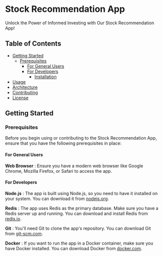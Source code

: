 # Stock Recommendation App

Unlock the Power of Informed Investing with Our Stock Recommendation App!

## Table of Contents

- [Getting Started](#getting-started)
  - [Prerequisites](#prerequisites)
    - [For General Users](#for-general-users)
    - [For Developers](#for-developers)
      - [Installation](#installation-for-developers)
- [Usage](#usage)
- [Architecture](#architecture)
- [Contributing](#contributing)
- [License](#license)

## Getting Started

### Prerequisites

Before you begin using or contributing to the Stock Recommendation App, ensure that you have the following prerequisites in place:

#### For General Users

<strong>Web Browser</strong> : Ensure you have a modern web browser like Google Chrome, Mozilla Firefox, or Safari to access the app.

#### For Developers

<strong>Node.js</strong> : The app is built using Node.js, so you need to have it installed on your system. You can download it from <a href="https://nodejs.org/en">nodejs.org</a>.

<strong>Redis</strong> : The app uses Redis as the primary database. Make sure you have a Redis server up and running. You can download and install Redis from <a href="https://redis.io/docs/getting-started/installation/">redis.io</a>.

<strong>Git</strong> : You'll need Git to clone the app's repository. You can download Git from <a href="https://git-scm.com/book/en/v2/Getting-Started-Installing-Git">git-scm.com</a>.

<strong>Docker</strong> : If you want to run the app in a Docker container, make sure you have Docker installed. You can download Docker from <a href="https://docs.docker.com/get-docker/">docker.com</a>.
